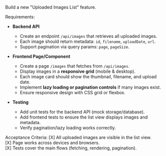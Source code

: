 Build a new "Uploaded Images List" feature.

Requirements:
- **Backend API**  
  - Create an endpoint `/api/images` that retrieves all uploaded images.  
  - Each image should return metadata: `id`, `filename`, `uploadDate`, `url`.  
  - Support pagination via query params: `page`, `pageSize`.  

- **Frontend Page/Component**  
  - Create a page `/images` that fetches from `/api/images`.  
  - Display images in a **responsive grid** (mobile & desktop).  
  - Each image card should show the thumbnail, filename, and upload date.  
  - Implement **lazy loading or pagination controls** if many images exist.  
  - Ensure responsive design with CSS grid or flexbox.  

- **Testing**  
  - Add unit tests for the backend API (mock storage/database).  
  - Add frontend tests to ensure the list view displays images and metadata.  
  - Verify pagination/lazy loading works correctly.  

Acceptance Criteria:
[X] All uploaded images are visible in the list view.  
[X] Page works across devices and browsers.  
[X] Tests cover the main flows (fetching, rendering, pagination).  